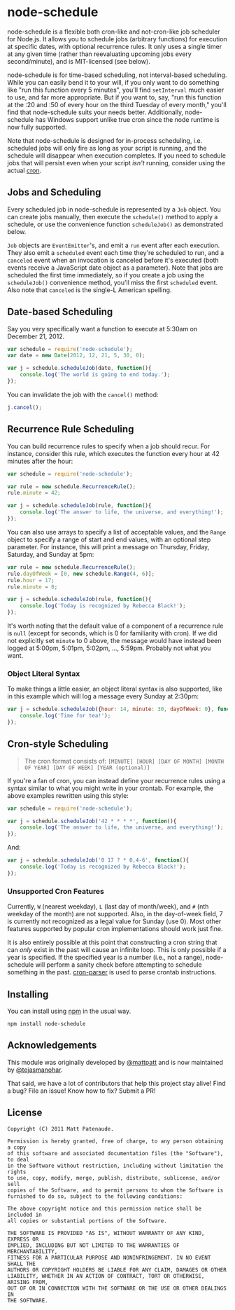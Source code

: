 node-schedule
=============

node-schedule is a flexible both cron-like and not-cron-like job scheduler for Node.js. It allows you to schedule jobs (arbitrary functions) for execution at specific dates, with optional recurrence rules. It only uses a single timer at any given time (rather than reevaluating upcoming jobs every second/minute), and is MIT-licensed (see below).

node-schedule is for time-based scheduling, not interval-based scheduling. While you can easily bend it to your will, if you only want to do something like "run this function every 5 minutes", you'll find `setInterval` much easier to use, and far more appropriate. But if you want to, say, "run this function at the :20 and :50 of every hour on the third Tuesday of every month," you'll find that node-schedule suits your needs better. Additionally, node-schedule has Windows support unlike true cron since the node runtime is now fully supported.

Note that node-schedule is designed for in-process scheduling, i.e. scheduled jobs will only fire as long as your script is running, and the schedule will disappear when execution completes. If you need to schedule jobs that will persist even when your script *isn't* running, consider using the actual [cron](http://unixhelp.ed.ac.uk/CGI/man-cgi?crontab+5).


Jobs and Scheduling
-------------------

Every scheduled job in node-schedule is represented by a `Job` object. You can create jobs manually, then execute the `schedule()` method to apply a schedule, or use the convenience function `scheduleJob()` as demonstrated below.

`Job` objects are `EventEmitter`'s, and emit a `run` event after each execution. They also emit a `scheduled` event each time they're scheduled to run, and a `canceled` event when an invocation is canceled before it's executed (both events receive a JavaScript date object as a parameter). Note that jobs are scheduled the first time immediately, so if you create a job using the `scheduleJob()` convenience method, you'll miss the first `scheduled` event. Also note that `canceled` is the single-L American spelling.


Date-based Scheduling
---------------------

Say you very specifically want a function to execute at 5:30am on December 21, 2012.

```js
var schedule = require('node-schedule');
var date = new Date(2012, 12, 21, 5, 30, 0);

var j = schedule.scheduleJob(date, function(){
	console.log('The world is going to end today.');
});
```

You can invalidate the job with the `cancel()` method:

```js
j.cancel();
```


Recurrence Rule Scheduling
--------------------------

You can build recurrence rules to specify when a job should recur. For instance, consider this rule, which executes the function every hour at 42 minutes after the hour:

```js
var schedule = require('node-schedule');

var rule = new schedule.RecurrenceRule();
rule.minute = 42;

var j = schedule.scheduleJob(rule, function(){
	console.log('The answer to life, the universe, and everything!');
});
```

You can also use arrays to specify a list of acceptable values, and the `Range` object to specify a range of start and end values, with an optional step parameter. For instance, this will print a message on Thursday, Friday, Saturday, and Sunday at 5pm:

```js
var rule = new schedule.RecurrenceRule();
rule.dayOfWeek = [0, new schedule.Range(4, 6)];
rule.hour = 17;
rule.minute = 0;

var j = schedule.scheduleJob(rule, function(){
	console.log('Today is recognized by Rebecca Black!');
});
```

It's worth noting that the default value of a component of a recurrence rule is `null` (except for seconds, which is 0 for familiarity with cron). If we did not explicitly set `minute` to 0 above, the message would have instead been logged at 5:00pm, 5:01pm, 5:02pm, ..., 5:59pm. Probably not what you want.

### Object Literal Syntax

To make things a little easier, an object literal syntax is also supported, like in this example which will log a message every Sunday at 2:30pm:

```js
var j = schedule.scheduleJob({hour: 14, minute: 30, dayOfWeek: 0}, function(){
	console.log('Time for tea!');
});
```


Cron-style Scheduling
---------------------

>The cron format consists of:
> `[MINUTE] [HOUR] [DAY OF MONTH] [MONTH OF YEAR] [DAY OF WEEK] [YEAR (optional)]` 

If you're a fan of cron, you can instead define your recurrence rules using a syntax similar to what you might write in your crontab. For example, the above examples rewritten using this style:

```js
var schedule = require('node-schedule');

var j = schedule.scheduleJob('42 * * * *', function(){
	console.log('The answer to life, the universe, and everything!');
});
```

And:

```js
var j = schedule.scheduleJob('0 17 ? * 0,4-6', function(){
	console.log('Today is recognized by Rebecca Black!');
});
```

### Unsupported Cron Features

Currently, `W` (nearest weekday), `L` (last day of month/week), and `#` (nth weekday of the month) are not supported. Also, in the day-of-week field, 7 is currently not recognized as a legal value for Sunday (use 0). Most other features supported by popular cron implementations should work just fine.

It is also entirely possible at this point that constructing a cron string that can *only* exist in the past will cause an infinite loop. This is only possible if a year is specified. If the specified year is a number (i.e., not a range), node-schedule will perform a sanity check before attempting to schedule something in the past. [cron-parser](https://github.com/harrisiirak/cron-parser) is used to parse crontab instructions.


Installing
----------

You can install using [npm](https://www.npmjs.com/package/node-schedule) in the usual way.

```
npm install node-schedule
```


Acknowledgements
-----------------

This module was originally developed by [@mattpatt](https://github.com/mattpat) and is now maintained by [@tejasmanohar](https://github.com/tejasmanohar).

That said, we have a lot of contributors that help this project stay alive! Find a bug? File an issue! Know how to fix? Submit a PR!


License
-------

	Copyright (C) 2011 Matt Patenaude.

	Permission is hereby granted, free of charge, to any person obtaining a copy
	of this software and associated documentation files (the "Software"), to deal
	in the Software without restriction, including without limitation the rights
	to use, copy, modify, merge, publish, distribute, sublicense, and/or sell
	copies of the Software, and to permit persons to whom the Software is
	furnished to do so, subject to the following conditions:

	The above copyright notice and this permission notice shall be included in
	all copies or substantial portions of the Software.

	THE SOFTWARE IS PROVIDED "AS IS", WITHOUT WARRANTY OF ANY KIND, EXPRESS OR
	IMPLIED, INCLUDING BUT NOT LIMITED TO THE WARRANTIES OF MERCHANTABILITY,
	FITNESS FOR A PARTICULAR PURPOSE AND NONINFRINGEMENT. IN NO EVENT SHALL THE
	AUTHORS OR COPYRIGHT HOLDERS BE LIABLE FOR ANY CLAIM, DAMAGES OR OTHER
	LIABILITY, WHETHER IN AN ACTION OF CONTRACT, TORT OR OTHERWISE, ARISING FROM,
	OUT OF OR IN CONNECTION WITH THE SOFTWARE OR THE USE OR OTHER DEALINGS IN
	THE SOFTWARE.
